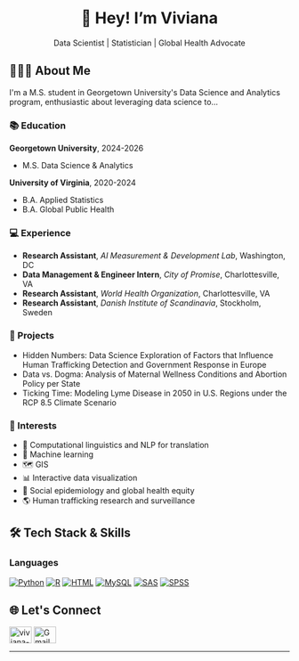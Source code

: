 
<h1 align="center">
  👋 Hey! I’m Viviana
</h1>

<p align="center">
  Data Scientist | Statistician | Global Health Advocate
</p>

## 👩🏻‍💻 About Me

I'm a M.S. student in Georgetown University's Data Science and Analytics program, enthusiastic about leveraging data science to...

### 📚 Education

**Georgetown University**, 2024-2026
- M.S. Data Science & Analytics

**University of Virginia**, 2020-2024
- B.A. Applied Statistics
- B.A. Global Public Health

### 💻 Experience

- **Research Assistant**, *AI Measurement & Development Lab*, Washington, DC
- **Data Management & Engineer Intern**, *City of Promise*, Charlottesville, VA
- **Research Assistant**, *World Health Organization*, Charlottesville, VA
- **Research Assistant**, *Danish Institute of Scandinavia*, Stockholm, Sweden

### 💼 Projects

- Hidden Numbers: Data Science Exploration of Factors that Influence Human Trafficking Detection and Government Response in Europe
- Data vs. Dogma: Analysis of Maternal Wellness Conditions and Abortion Policy per State
- Ticking Time: Modeling Lyme Disease in 2050 in U.S. Regions under the RCP 8.5 Climate Scenario


### 🧐 Interests

- 💬 Computational linguistics and NLP for translation
- 📖 Machine learning
- 🗺️ GIS
- 📊 Interactive data visualization
- 🧠 Social epidemiology and global health equity
- 🌎 Human trafficking research and surveillance


## 🛠 Tech Stack & Skills
### Languages
[![Python](https://img.shields.io/badge/Python-3776AB?style=for-the-badge&logo=python&logoColor=white)](https://www.python.org/)
[![R](https://img.shields.io/badge/R-276DC3?style=for-the-badge&logo=r&logoColor=white)](https://www.r-project.org/)
[![HTML](https://img.shields.io/badge/HTML-E34F26?style=for-the-badge&logo=html5&logoColor=white)](https://developer.mozilla.org/en-US/docs/Web/HTML)
[![MySQL](https://img.shields.io/badge/mysql-4479A1.svg?style=for-the-badge&logo=mysql&logoColor=white)](https://www.mysql.com/)
[![SAS](https://img.shields.io/badge/SAS-1C7CD6?style=for-the-badge&logo=sas&logoColor=white)](https://www.sas.com/)
[![SPSS](https://img.shields.io/badge/SPSS-052FAD?style=for-the-badge&logo=ibm&logoColor=white)](https://www.ibm.com/products/spss-statistics)



## 🌐 Let's Connect
<p align="left">
  <a href="https://www.linkedin.com/in/viviana-luccioli-45a997207/" target="blank"><img align="center" src="https://raw.githubusercontent.com/rahuldkjain/github-profile-readme-generator/master/src/images/icons/Social/linked-in-alt.svg" alt="viviana-luccioli" height="30" width="40" /></a>
  <a href="mailto:viviluccioli@gmail.com"><img align="center" src="https://raw.githubusercontent.com/maurodesouza/profile-readme-generator/master/src/assets/icons/social/gmail/default.svg" alt="Gmail" height="30" width="40" /></a>
</p>
</p>

---
